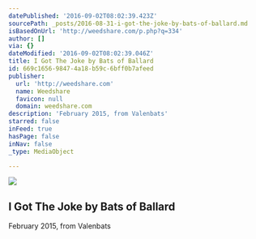 ```yaml
---
datePublished: '2016-09-02T08:02:39.423Z'
sourcePath: _posts/2016-08-31-i-got-the-joke-by-bats-of-ballard.md
isBasedOnUrl: 'http://weedshare.com/p.php?q=334'
author: []
via: {}
dateModified: '2016-09-02T08:02:39.046Z'
title: I Got The Joke by Bats of Ballard
id: 669c1656-9847-4a18-b59c-6bff0b7afeed
publisher:
  url: 'http://weedshare.com'
  name: Weedshare
  favicon: null
  domain: weedshare.com
description: 'February 2015, from Valenbats'
starred: false
inFeed: true
hasPage: false
inNav: false
_type: MediaObject

---
```

<article style=""><img src="https://imgflo.herokuapp.com/graph/2b2431f8e7ba7b0/fb21d001ef3d7549e6eb59f2865f5f70/noop.png?input=http%3A%2F%2Fweedshare.com%2Fuploads%2F5%2Fcvover-igothejoke.png" /><h1>I Got The Joke by Bats of Ballard</h1><p>February 2015, from Valenbats</p></article>